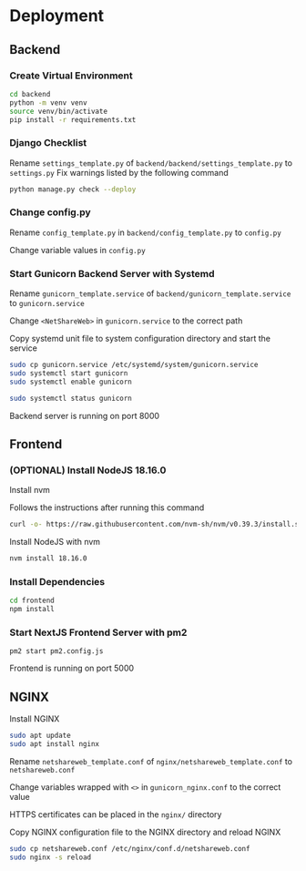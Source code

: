 # Deployment
## Backend
### Create Virtual Environment
```bash
cd backend
python -m venv venv
source venv/bin/activate
pip install -r requirements.txt
```
### Django Checklist
Rename `settings_template.py` of `backend/backend/settings_template.py` to `settings.py`
Fix warnings listed by the following command
```bash
python manage.py check --deploy
```
### Change config.py
Rename `config_template.py` in `backend/config_template.py` to `config.py`

Change variable values in `config.py`
### Start Gunicorn Backend Server with Systemd
Rename `gunicorn_template.service` of `backend/gunicorn_template.service` to `gunicorn.service`

Change `<NetShareWeb>` in `gunicorn.service` to the correct path

Copy systemd unit file to system configuration directory and start the service
```bash
sudo cp gunicorn.service /etc/systemd/system/gunicorn.service
sudo systemctl start gunicorn
sudo systemctl enable gunicorn

sudo systemctl status gunicorn
```
Backend server is running on port 8000
## Frontend
### (OPTIONAL) Install NodeJS 18.16.0
Install nvm

Follows the instructions after running this command
```bash
curl -o- https://raw.githubusercontent.com/nvm-sh/nvm/v0.39.3/install.sh | bash
```
Install NodeJS with nvm
```bash
nvm install 18.16.0
```
### Install Dependencies
```bash
cd frontend
npm install
```
### Start NextJS Frontend Server with pm2
```
pm2 start pm2.config.js
```
Frontend is running on port 5000
##  NGINX
Install NGINX
```bash
sudo apt update
sudo apt install nginx
```
Rename `netshareweb_template.conf` of `nginx/netshareweb_template.conf` to `netshareweb.conf`

Change variables wrapped with `<>` in `gunicorn_nginx.conf` to the correct value

HTTPS certificates can be placed in the `nginx/` directory

Copy NGINX configuration file to the NGINX directory and reload NGINX
```bash
sudo cp netshareweb.conf /etc/nginx/conf.d/netshareweb.conf
sudo nginx -s reload
```